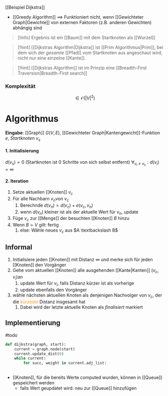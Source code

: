 [[Beispiel Dijkstra]]

- [[Greedy Algorithm]] ==> Funktioniert nicht, wenn [[Gewichteter Graph|Gewichte]] von externen Faktoren (z.B. anderen Gewichten) abhängig sind


> [!info] Ergebnis ist ein [[Baum]] mit dem Startknoten als [[Wurzel]]

> [!hint] [[Dijkstras Algorithm|Dijkstra]] ist [[Prim Algorithmus|Prim]], bei dem sich der _gesamte_ [[Pfad]] vom Startknoten aus angeschaut wird, nicht nur eine einzelne [[Kante]].

> [!hint] [[Dijkstras Algorithm]] ist im Prinzip eine [[Breadth-First Traversion|Breadth-First search]] 

### Komplexität
$$\in \mathcal{O}(|V|^2)$$
# Algorithmus
**Eingabe**: [[Graph]] $G(V, E)$, [[Gewichteter Graph|Kantengewicht]]-Funktion $e$, _Startknoten_ $v_{s}$

#### 1. Initialisierung
$d(v_{s}) = 0$ (Startknoten ist 0 Schritte von sich selbst entfernt)
$\forall_{v_{i}\neq v_{s}}: d(v_{i}) = \infty$

#### 2. Iteration
1. Setze aktuellen [[Knoten]]  $v_{c}$
2. Für alle Nachbarn $v_{n}$von $v_{c}$
	1. Berechnde $d(v_{n}) = d(v_{c}) + e(v_{c}, v_n)$ 
	2. wenn $d(v_{n})$ kleiner ist als der aktuelle Wert für $v_{n}$, update
3. Füge $v_{c}$ zur [[Menge]] der besuchten [[Knoten]] $B$ hinzu
4. Wenn $B = V$ gilt: fertig
	1. else: Wähle neues $v_{c}$ aus $A \textbackslash B$ 

## Informal
1. Initialisiere jeden [[Knoten]] mit Distanz $\infty$ und merke sich für jeden [[Knoten]] den Vorgänger
2. Gehe vom aktuellen [[Knoten]] alle ausgehenden [[Kante|Kanten]] $(v_{c}, v_{i})$an
	1. update Wert für $v_{i}$, falls Distanz kürzer ist als vorherige
	2. update ebenfalls den Vorgänger
3. wähle nächsten aktuellen Knoten als denjenigen Nachvolger von $v_{c}$, der die <span style="color:rgb(245, 154, 35)">kürzeste</span> Distanz insgesamt hat
	1. Dabei wird der letzte aktuelle Knoten als _finalisiert_ markiert

## Implementierung
#todo 
```python
def dijkstra(graph, start):
	current = graph.node(start)
	current.update_dist(0)
	while current:
		for succ, weight in current.adj_list:
			 
```

- [[Knoten]], für die bereits Werte computed wurden, können in [[Queue]] gespeichert werden
	- falls Wert geupdatet wird: neu zur [[Queue]] hinzufügen